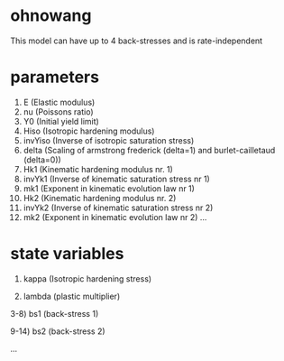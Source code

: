 # ohnowang
This model can have up to 4 back-stresses and is rate-independent

# parameters
1. E (Elastic modulus)
2. nu (Poissons ratio)
3. Y0 (Initial yield limit) 
4. Hiso (Isotropic hardening modulus)
5. invYiso (Inverse of isotropic saturation stress)
6. delta (Scaling of armstrong frederick (delta=1) and burlet-cailletaud (delta=0))
7. Hk1 (Kinematic hardening modulus nr. 1)
8. invYk1 (Inverse of kinematic saturation stress nr 1)
9. mk1 (Exponent in kinematic evolution law nr 1)
10. Hk2 (Kinematic hardening modulus nr. 2)
11. invYk2 (Inverse of kinematic saturation stress nr 2)
12. mk2 (Exponent in kinematic evolution law nr 2)
...

# state variables
1) kappa (Isotropic hardening stress)

2) lambda (plastic multiplier)

3-8) bs1 (back-stress 1)

9-14) bs2 (back-stress 2)

...